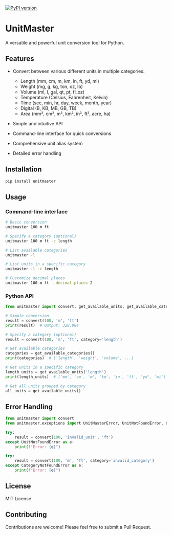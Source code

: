 
[![PyPI version](https://badge.fury.io/py/pytedit.svg)](https://pypi.org/project/unitmaster/)
# UnitMaster

A versatile and powerful unit conversion tool for Python.

## Features

- Convert between various different units in multiple categories:
  - Length (mm, cm, m, km, in, ft, yd, mi)
  - Weight (mg, g, kg, ton, oz, lb)
  - Volume (ml, l, gal, qt, pt, fl_oz)
  - Temperature (Celsius, Fahrenheit, Kelvin)
  - Time (sec, min, hr, day, week, month, year)
  - Digital (B, KB, MB, GB, TB)
  - Area (mm², cm², m², km², in², ft², acre, ha)

- Simple and intuitive API
- Command-line interface for quick conversions
- Comprehensive unit alias system
- Detailed error handling

## Installation

```bash
pip install unitmaster
```

## Usage

### Command-line interface

```bash
# Basic conversion
unitmaster 100 m ft

# Specify a category (optional)
unitmaster 100 m ft -c length

# List available categories
unitmaster -l

# List units in a specific category
unitmaster -l -c length

# Customize decimal places
unitmaster 100 m ft --decimal-places 2
```

### Python API

```python
from unitmaster import convert, get_available_units, get_available_categories

# Simple conversion
result = convert(100, 'm', 'ft')
print(result)  # Output: 328.084

# Specify a category (optional)
result = convert(100, 'm', 'ft', category='length')

# Get available categories
categories = get_available_categories()
print(categories)  # ['length', 'weight', 'volume', ...]

# Get units in a specific category
length_units = get_available_units('length')
print(length_units)  # ['mm', 'cm', 'm', 'km', 'in', 'ft', 'yd', 'mi']

# Get all units grouped by category
all_units = get_available_units()
```

## Error Handling

```python
from unitmaster import convert
from unitmaster.exceptions import UnitMasterError, UnitNotFoundError, CategoryNotFoundError

try:
    result = convert(100, 'invalid_unit', 'ft')
except UnitNotFoundError as e:
    print(f"Error: {e}")

try:
    result = convert(100, 'm', 'ft', category='invalid_category')
except CategoryNotFoundError as e:
    print(f"Error: {e}")
```

## License

MIT License

## Contributing

Contributions are welcome! Please feel free to submit a Pull Request.
